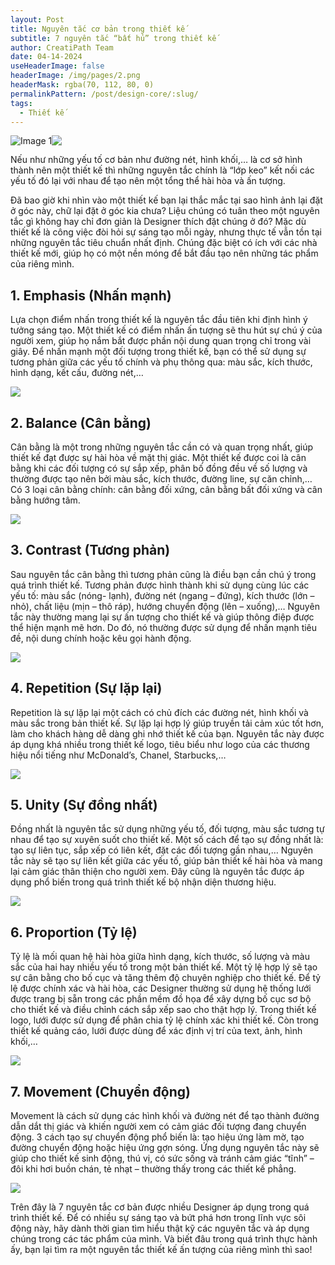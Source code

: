 ```yaml
---
layout: Post
title: Nguyên tắc cơ bản trong thiết kế
subtitle: 7 nguyên tắc “bất hủ” trong thiết kế
author: CreatiPath Team
date: 04-14-2024
useHeaderImage: false
headerImage: /img/pages/2.png
headerMask: rgba(70, 112, 80, 0)
permalinkPattern: /post/design-core/:slug/
tags:
  - Thiết kế
---
```


<img src="https://count-viewer.vercel.app//api/blog/view?url=https://creatipath.github.io/post/design-core/timeless-design-principles" alt="Image 1" style="float: left">


![](../../.vuepress/public/img/pages/2.png)

Nếu như những yếu tố cơ bản như đường nét, hình khối,… là cơ sở hình thành nên một thiết kế thì những nguyên tắc chính là “lớp keo” kết nối các yếu tố đó lại với nhau để tạo nên một tổng thể hài hòa và ấn tượng. 

Đã bao giờ khi nhìn vào một thiết kế bạn lại thắc mắc tại sao hình ảnh lại đặt ở góc này, chữ lại đặt ở góc kia chưa? Liệu chúng có tuân theo một nguyên tắc gì không hay chỉ đơn giản là Designer thích đặt chúng ở đó? Mặc dù thiết kế là công việc đòi hỏi sự sáng tạo mỗi ngày, nhưng thực tế vẫn tồn tại những nguyên tắc tiêu chuẩn nhất định. Chúng đặc biệt có ích với các nhà thiết kế mới, giúp họ có một nền móng để bắt đầu tạo nên những tác phẩm của riêng mình. 
 
## 1. Emphasis (Nhấn mạnh)
Lựa chọn điểm nhấn trong thiết kế là nguyên tắc đầu tiên khi định hình ý tưởng sáng tạo. Một thiết kế có điểm nhấn ấn tượng sẽ thu hút sự chú ý của người xem, giúp họ nắm bắt được phần nội dung quan trọng chỉ trong vài giây.
Để nhấn mạnh một đối tượng trong thiết kế, bạn có thể sử dụng sự tương phản giữa các yếu tố chính và phụ thông qua: màu sắc, kích thước, hình dạng, kết cấu, đường nét,… 

![](../../.vuepress/public/img/in-post/section1/1.png)
 
## 2. Balance (Cân bằng)
Cân bằng là một trong những nguyên tắc cần có và quan trọng nhất, giúp thiết kế đạt được sự hài hòa về mặt thị giác. Một thiết kế được coi là cân bằng khi các đối tượng có sự sắp xếp, phân bố đồng đều về số lượng và thường được tạo nên bởi màu sắc, kích thước, đường line, sự căn chỉnh,… 
Có 3 loại cân bằng chính: cân bằng đối xứng, cân bằng bất đối xứng và cân bằng hướng tâm.


![](../../.vuepress/public/img/in-post/section1/2.jpg)
 
## 3. Contrast (Tương phản)
Sau nguyên tắc cân bằng thì tương phản cũng là điều bạn cần chú ý trong quá trình thiết kế. Tương phản được hình thành khi sử dụng cùng lúc các yếu tố: màu sắc (nóng- lạnh), đường nét (ngang – đứng), kích thước (lớn – nhỏ), chất liệu (mịn – thô ráp), hướng chuyển động (lên – xuống),…
Nguyên tắc này thường mang lại sự ấn tượng cho thiết kế và giúp thông điệp được thể hiện mạnh mẽ hơn. Do đó, nó thường được sử dụng để nhấn mạnh tiêu đề, nội dung chính hoặc kêu gọi hành động.
 
 
![](../../.vuepress/public/img/in-post/section1/3.png)

## 4. Repetition (Sự lặp lại)
Repetition là sự lặp lại một cách có chủ đích các đường nét, hình khối và màu sắc trong bản thiết kế. 
Sự lặp lại hợp lý giúp truyền tải cảm xúc tốt hơn, làm cho khách hàng dễ dàng ghi nhớ thiết kế của bạn. Nguyên tắc này được áp dụng khá nhiều trong thiết kế logo, tiêu biểu như logo của các thương hiệu nổi tiếng như McDonald’s, Chanel, Starbucks,…


![](../../.vuepress/public/img/in-post/section1/4.png)
 
## 5. Unity (Sự đồng nhất)
Đồng nhất là nguyên tắc sử dụng những yếu tố, đối tượng, màu sắc tương tự nhau để tạo sự xuyên suốt cho thiết kế. Một số cách để tạo sự đồng nhất là: tạo sự liên tục, sắp xếp có liên kết, đặt các đối tượng gần nhau,…
Nguyên tắc này sẽ tạo sự liên kết giữa các yếu tố, giúp bản thiết kế hài hòa và mang lại cảm giác thân thiện cho người xem. Đây cũng là nguyên tắc được áp dụng phổ biến trong quá trình thiết kế bộ nhận diện thương hiệu. 


![](../../.vuepress/public/img/in-post/section1/5.jpg)
 
## 6. Proportion (Tỷ lệ)
Tỷ lệ là mối quan hệ hài hòa giữa hình dạng, kích thước, số lượng và màu sắc của hai hay nhiều yếu tố trong một bản thiết kế. Một tỷ lệ hợp lý sẽ tạo sự cân bằng cho bố cục và tăng thêm độ chuyên nghiệp cho thiết kế. 
Để tỷ lệ được chính xác và hài hòa, các Designer thường sử dụng hệ thống lưới được trang bị sẵn trong các phần mềm đồ họa để xây dựng bố cục sơ bộ cho thiết kế và điều chỉnh cách sắp xếp sao cho thật hợp lý. Trong thiết kế logo, lưới được sử dụng để phân chia tỷ lệ chính xác khi thiết kế. Còn trong thiết kế quảng cáo, lưới được dùng để xác định vị trí của text, ảnh, hình khối,… 


![](../../.vuepress/public/img/in-post/section1/6.png)
 
## 7. Movement (Chuyển động)
Movement là cách sử dụng các hình khối và đường nét để tạo thành đường dẫn dắt thị giác và khiến người xem có cảm giác đối tượng đang chuyển động. 3 cách tạo sự chuyển động phổ biến là: tạo hiệu ứng làm mờ, tạo đường chuyển động hoặc hiệu ứng gợn sóng. 
Ứng dụng nguyên tắc này sẽ giúp cho thiết kế sinh động, thú vị, có sức sống và tránh cảm giác “tĩnh” – đôi khi hơi buồn chán, tẻ nhạt –  thường thấy trong các thiết kế phẳng.


![](../../.vuepress/public/img/in-post/section1/7.png)
 
Trên đây là 7 nguyên tắc cơ bản được nhiều Designer áp dụng trong quá trình thiết kế. Để có nhiều sự sáng tạo và bứt phá hơn trong lĩnh vực sôi động này, hãy dành thời gian tìm hiểu thật kỹ các nguyên tắc và áp dụng chúng trong các tác phẩm của mình. Và biết đâu trong quá trình thực hành ấy, bạn lại tìm ra một nguyên tắc thiết kế ấn tượng của riêng mình thì sao!
